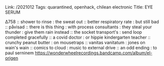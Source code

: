 Link: /2021012
Tags: quarantined, openhack, chilean electronic
Title: EYE SERUM
  
∆758 :: shower to rinse : the sweat out :: better respiratory rate : but still bad :: påvisad :: there is this thing : with process consultants : they steal your thunder : give them rain instead :: the socket transport's : send loop completed gracefully :: a covid doctor : or hippie kindergarten teacher :: crunchy peanut butter : on mousetraps :: vanitas vanitatum : jones on wain's wain :: comics to cloud : music to external drive :: an odd ending : to paul serninem
<https://wonderwheelrecordings.bandcamp.com/album/el-origen>